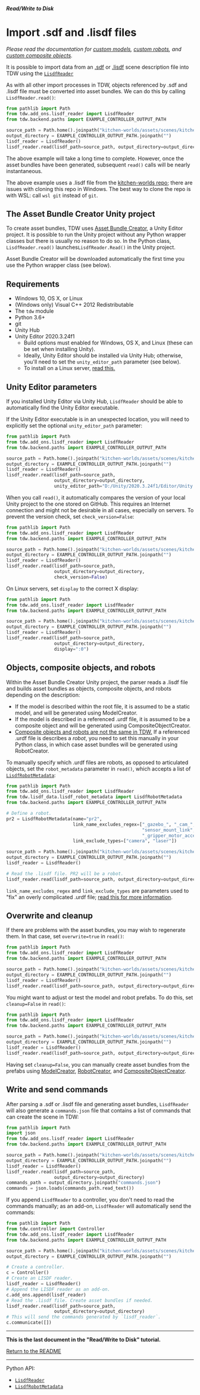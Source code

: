 ##### Read/Write to Disk

# Import .sdf and .lisdf files

*Please read the documentation for [custom models](../custom_models/custom_models.md), [custom robots](../robots/custom_robots.md), and [custom composite objects](../composite_objects/create_from_urdf).*

It is possible to import data from an [.sdf](http://sdformat.org/) or [.lisdf](https://learning-and-intelligent-systems.github.io/kitchen-worlds/tut-lisdf/) scene description file into TDW using the [`LisdfReader`](../add_ons/lisdf_reader.md)

As with all other import processes in TDW, objects referenced by .sdf and .lisdf file must be converted into asset bundles. We can do this by calling `LisdfReader.read()`:

```python
from pathlib import Path
from tdw.add_ons.lisdf_reader import LisdfReader
from tdw.backend.paths import EXAMPLE_CONTROLLER_OUTPUT_PATH

source_path = Path.home().joinpath("kitchen-worlds/assets/scenes/kitchen_basics.lisdf").resolve()
output_directory = EXAMPLE_CONTROLLER_OUTPUT_PATH.joinpath("")
lisdf_reader = LisdfReader()
lisdf_reader.read(lisdf_path=source_path, output_directory=output_directory)
```

The above example will take a long time to complete. However, once the asset bundles have been generated, subsequent `read()` calls will be nearly instantaneous.

The above example uses a .lisdf file from the [kitchen-worlds repo](https://github.com/Learning-and-Intelligent-Systems/kitchen-worlds/blob/main/assets/scenes/kitchen_basics.lisdf); there are issues with cloning this repo in Windows. The best way to clone the repo is with WSL: call `wsl git` instead of `git`.

## The Asset Bundle Creator Unity project

To create asset bundles, TDW uses [Asset Bundle Creator](https://github.com/alters-mit/asset_bundle_creator), a Unity Editor project. It is possible to run the Unity project without any Python wrapper classes but there is usually no reason to do so. In the Python class, `LisdfReader.read()` launches`LisdfReader.Read()` in the Unity project.

Asset Bundle Creator will be  downloaded automatically the first time you use the Python wrapper class (see below).

## Requirements

- Windows 10, OS X, or Linux
- (Windows only) Visual C++ 2012 Redistributable
- The `tdw` module
- Python 3.6+
- git
- Unity Hub
- Unity Editor 2020.3.24f1
  - Build options must enabled for Windows, OS X, and Linux (these can be set when installing Unity).
  - Ideally, Unity Editor should be installed via Unity Hub; otherwise, you'll need to set the `unity_editor_path` parameter (see below). 
  - To install on a Linux server, [read this.](https://github.com/alters-mit/asset_bundle_creator/blob/main/doc/linux_server.md)

## Unity Editor parameters

If you installed Unity Editor via Unity Hub, `LisdfReader` should be able to automatically find the Unity Editor executable.

If the Unity Editor executable is in an unexpected location, you will need to explicitly set the optional `unity_editor_path` parameter:

```python
from pathlib import Path
from tdw.add_ons.lisdf_reader import LisdfReader
from tdw.backend.paths import EXAMPLE_CONTROLLER_OUTPUT_PATH

source_path = Path.home().joinpath("kitchen-worlds/assets/scenes/kitchen_basics.lisdf").resolve()
output_directory = EXAMPLE_CONTROLLER_OUTPUT_PATH.joinpath("")
lisdf_reader = LisdfReader()
lisdf_reader.read(lisdf_path=source_path,
                  output_directory=output_directory,
                  unity_editor_path="D:/Unity/2020.3.24f1/Editor/Unity.exe")
```

When you call `read()`, it automatically compares the version of your local Unity project to the one stored on GitHub. This requires an Internet connection and might not be desirable in all cases, especially on servers. To prevent the version check, set `check_version=False`:

```python
from pathlib import Path
from tdw.add_ons.lisdf_reader import LisdfReader
from tdw.backend.paths import EXAMPLE_CONTROLLER_OUTPUT_PATH

source_path = Path.home().joinpath("kitchen-worlds/assets/scenes/kitchen_basics.lisdf").resolve()
output_directory = EXAMPLE_CONTROLLER_OUTPUT_PATH.joinpath("")
lisdf_reader = LisdfReader()
lisdf_reader.read(lisdf_path=source_path,
                  output_directory=output_directory,
                  check_version=False)
```

On Linux servers, set `display` to the correct X display:

```python
from pathlib import Path
from tdw.add_ons.lisdf_reader import LisdfReader
from tdw.backend.paths import EXAMPLE_CONTROLLER_OUTPUT_PATH

source_path = Path.home().joinpath("kitchen-worlds/assets/scenes/kitchen_basics.lisdf").resolve()
output_directory = EXAMPLE_CONTROLLER_OUTPUT_PATH.joinpath("")
lisdf_reader = LisdfReader()
lisdf_reader.read(lisdf_path=source_path,
                  output_directory=output_directory,
                  display=":0")
```

## Objects, composite objects, and robots

Within the Asset Bundle Creator Unity project, the parser reads a .lisdf file and builds asset bundles as objects, composite objects, and robots depending on the description:

- If the model is described within the root file, it is assumed to be a static model, and will be generated using ModelCreator.
- If the model is described in a referenced .urdf file, it is assumed to be a composite object and will be generated using CompositeObjectCreator.
- [Composite objects and robots are not the same in TDW.](../composite_objects/create_from_urdf.md) If a referenced .urdf file is describes a *robot*, you need to set this manually in your Python class, in which case asset bundles will be generated using RobotCreator.

To manually specify which .urdf files are robots, as opposed to articulated objects, set the `robot_metadata` parameter in `read()`, which accepts a list of [`LisdfRobotMetadata`](../../python/lisdf_data/lisdf_robot_metadata.md):

```python
from pathlib import Path
from tdw.add_ons.lisdf_reader import LisdfReader
from tdw.lisdf_data.lisdf_robot_metadata import LisdfRobotMetadata
from tdw.backend.paths import EXAMPLE_CONTROLLER_OUTPUT_PATH

# Define a robot.
pr2 = LisdfRobotMetadata(name="pr2",
                         link_name_excludes_regex=["_gazebo_", "_cam_", "world_link", "imu_link",
                                                   "sensor_mount_link", "head_plate_frame",
                                                   "_gripper_motor_accelerometer_link"],
                         link_exclude_types=["camera", "laser"])

source_path = Path.home().joinpath("kitchen-worlds/assets/scenes/kitchen_basics.lisdf").resolve()
output_directory = EXAMPLE_CONTROLLER_OUTPUT_PATH.joinpath("")
lisdf_reader = LisdfReader()

# Read the .lisdf file. PR2 will be a robot.
lisdf_reader.read(lisdf_path=source_path, output_directory=output_directory, robot_metadata=[pr2])
```

`link_name_excludes_regex` and `link_exclude_types` are parameters used  to "fix" an overly complicated .urdf file; [read this for more information](../robots/custom_robots.md).

## Overwrite and cleanup

If there are problems with the asset bundles, you may wish to regenerate them. In that case, set `overwrite=true` in `read()`:

```python
from pathlib import Path
from tdw.add_ons.lisdf_reader import LisdfReader
from tdw.backend.paths import EXAMPLE_CONTROLLER_OUTPUT_PATH

source_path = Path.home().joinpath("kitchen-worlds/assets/scenes/kitchen_basics.lisdf").resolve()
output_directory = EXAMPLE_CONTROLLER_OUTPUT_PATH.joinpath("")
lisdf_reader = LisdfReader()
lisdf_reader.read(lisdf_path=source_path, output_directory=output_directory, overwrite=True)
```

You might want to adjust or test the model and robot prefabs. To do this, set `cleanup=False` in `read()`:

```python
from pathlib import Path
from tdw.add_ons.lisdf_reader import LisdfReader
from tdw.backend.paths import EXAMPLE_CONTROLLER_OUTPUT_PATH

source_path = Path.home().joinpath("kitchen-worlds/assets/scenes/kitchen_basics.lisdf").resolve()
output_directory = EXAMPLE_CONTROLLER_OUTPUT_PATH.joinpath("")
lisdf_reader = LisdfReader()
lisdf_reader.read(lisdf_path=source_path, output_directory=output_directory, cleanup=False)
```

Having set `cleanup=False`, you can manually create asset bundles from the prefabs using [ModelCreator](../custom_models/custom_models.md), [RobotCreator](../robots/custom_robots.md), and [CompositeObjectCreator](../composite_objects/create_from_urdf).

## Write and send commands

After parsing a .sdf or .lisdf file and generating asset bundles, `LisdfReader` will also generate a `commands.json` file that contains a list of commands that can create the scene in TDW:

```python
from pathlib import Path
import json
from tdw.add_ons.lisdf_reader import LisdfReader
from tdw.backend.paths import EXAMPLE_CONTROLLER_OUTPUT_PATH

source_path = Path.home().joinpath("kitchen-worlds/assets/scenes/kitchen_basics.lisdf").resolve()
output_directory = EXAMPLE_CONTROLLER_OUTPUT_PATH.joinpath("")
lisdf_reader = LisdfReader()
lisdf_reader.read(lisdf_path=source_path,
                  output_directory=output_directory)
commands_path = output_directory.joinpath("commands.json")
commands = json.loads(commands_path.read_text())
```

If you append `LisdfReader` to a controller, you don't need to read  the commands manually; as an add-on, `LisdfReader` will automatically send the commands:

```python
from pathlib import Path
from tdw.controller import Controller
from tdw.add_ons.lisdf_reader import LisdfReader
from tdw.backend.paths import EXAMPLE_CONTROLLER_OUTPUT_PATH

source_path = Path.home().joinpath("kitchen-worlds/assets/scenes/kitchen_basics.lisdf").resolve()
output_directory = EXAMPLE_CONTROLLER_OUTPUT_PATH.joinpath("")

# Create a controller.
c = Controller()
# Create an LISDF reader.
lisdf_reader = LisdfReader()
# Append the LISDF reader as an add-on.
c.add_ons.append(lisdf_reader)
# Read the .lisdf file. Create asset bundles if needed.
lisdf_reader.read(lisdf_path=source_path,
                  output_directory=output_directory)
# This will send the commands generated by `lisdf_reader`.
c.communicate([])
```

***

**This is the last document in the "Read/Write to Disk" tutorial.**

[Return to the README](../../../README.md)

***

Python API:

- [`LisdfReader`](../../python/add_ons/lisdf_reader.md)
- [`LisdfRobotMetadata`](../../python/lisdf_data/lisdf_robot_metadata.md)
